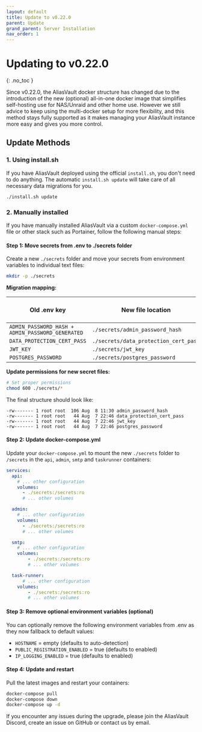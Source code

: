 ```yaml
---
layout: default
title: Update to v0.22.0
parent: Update
grand_parent: Server Installation
nav_order: 1
---
```


# Updating to v0.22.0
{: .no_toc }

Since v0.22.0, the AliasVault docker structure has changed due to the introduction of the new (optional) all-in-one docker image that simplifies self-hosting use for NAS/Unraid and other home use. However we still advice to keep using the multi-docker setup for more flexibility, and this method stays fully supported as it makes managing your AliasVault instance more easy and gives you more control.

## Update Methods

### 1. Using install.sh

If you have AliasVault deployed using the official `install.sh`, you don't need to do anything. The automatic `install.sh update` will take care of all necessary data migrations for you.

```bash
./install.sh update
```

### 2. Manually installed

If you have manually installed AliasVault via a custom `docker-compose.yml` file or other stack such as Portainer, follow the following manual steps:

#### Step 1: Move secrets from .env to ./secrets folder

Create a new `./secrets` folder and move your secrets from environment variables to individual text files:

```bash
mkdir -p ./secrets
```

**Migration mapping:**

| Old .env key | New file location | File content format |
|--------------|-------------------|-------------------|
| `ADMIN_PASSWORD_HASH + ADMIN_PASSWORD_GENERATED` | `./secrets/admin_password_hash` | `hash|generated` |
| `DATA_PROTECTION_CERT_PASS` | `./secrets/data_protection_cert_pass` | `password` |
| `JWT_KEY` | `./secrets/jwt_key` | `key` |
| `POSTGRES_PASSWORD` | `./secrets/postgres_password` | `password` |

**Update permissions for new secret files:**

```bash
# Set proper permissions
chmod 600 ./secrets/*
```

The final structure should look like:
```
-rw------- 1 root root  106 Aug  8 11:30 admin_password_hash
-rw------- 1 root root   44 Aug  7 22:46 data_protection_cert_pass
-rw------- 1 root root   44 Aug  7 22:46 jwt_key
-rw------- 1 root root   44 Aug  7 22:46 postgres_password
```

#### Step 2: Update docker-compose.yml

Update your `docker-compose.yml` to mount the new `./secrets` folder to `/secrets` in the `api`, `admin`, `smtp` and `taskrunner` containers:

```yaml
services:
  api:
    # ... other configuration
    volumes:
      - ./secrets:/secrets:ro
      # ... other volumes

  admin:
    # ... other configuration
    volumes:
      - ./secrets:/secrets:ro
      # ... other volumes

  smtp:
    # ... other configuration
    volumes:
        - ./secrets:/secrets:ro
        # ... other volumes

  task-runner:
      # ... other configuration
    volumes:
        - ./secrets:/secrets:ro
        # ... other volumes
```

#### Step 3: Remove optional environment variables (optional)

You can optionally remove the following environment variables from .env as they now fallback to default values:

- `HOSTNAME` = empty (defaults to auto-detection)
- `PUBLIC_REGISTRATION_ENABLED` = true (defaults to enabled)
- `IP_LOGGING_ENABLED` = true (defaults to enabled)

#### Step 4: Update and restart

Pull the latest images and restart your containers:

```bash
docker-compose pull
docker-compose down
docker-compose up -d
```

If you encounter any issues during the upgrade, please join the AliasVault Discord, create an issue on GitHub or contact us by email.
